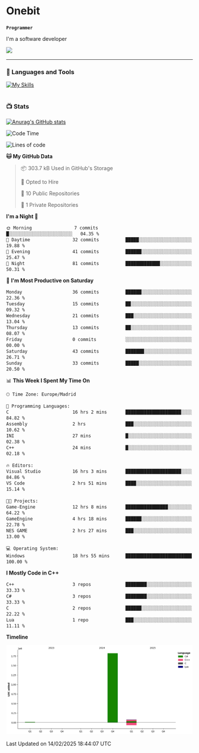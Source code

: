 # Onebit

**`Programmer`**

I'm a software developer

   ![](https://komarev.com/ghpvc/?username=onebit5&color=blueviolet)

---

### 🧰 Languages and Tools

[![My Skills](https://skillicons.dev/icons?i=cpp,c,cs,java,lua,unity,git,linux,github,discord,vscode,visualstudio)](https://skillicons.dev)
<br />

#

### 📺 Stats
[![Anurag's GitHub stats](https://github-readme-stats.vercel.app/api?username=onebit5&show_icons=true&theme=radical)](https://github.com/anuraghazra/github-readme-stats)                
<!--START_SECTION:waka-->
![Code Time](http://img.shields.io/badge/Code%20Time-61%20hrs-blue)

![Lines of code](https://img.shields.io/badge/From%20Hello%20World%20I%27ve%20Written-1.9%20million%20lines%20of%20code-blue)

**🐱 My GitHub Data** 

> 📦 303.7 kB Used in GitHub's Storage 
 > 
> 💼 Opted to Hire
 > 
> 📜 10 Public Repositories 
 > 
> 🔑 1 Private Repositories 
 > 
**I'm a Night 🦉** 

```text
🌞 Morning                7 commits           █░░░░░░░░░░░░░░░░░░░░░░░░   04.35 % 
🌆 Daytime                32 commits          █████░░░░░░░░░░░░░░░░░░░░   19.88 % 
🌃 Evening                41 commits          ██████░░░░░░░░░░░░░░░░░░░   25.47 % 
🌙 Night                  81 commits          █████████████░░░░░░░░░░░░   50.31 % 
```
📅 **I'm Most Productive on Saturday** 

```text
Monday                   36 commits          ██████░░░░░░░░░░░░░░░░░░░   22.36 % 
Tuesday                  15 commits          ██░░░░░░░░░░░░░░░░░░░░░░░   09.32 % 
Wednesday                21 commits          ███░░░░░░░░░░░░░░░░░░░░░░   13.04 % 
Thursday                 13 commits          ██░░░░░░░░░░░░░░░░░░░░░░░   08.07 % 
Friday                   0 commits           ░░░░░░░░░░░░░░░░░░░░░░░░░   00.00 % 
Saturday                 43 commits          ███████░░░░░░░░░░░░░░░░░░   26.71 % 
Sunday                   33 commits          █████░░░░░░░░░░░░░░░░░░░░   20.50 % 
```


📊 **This Week I Spent My Time On** 

```text
🕑︎ Time Zone: Europe/Madrid

💬 Programming Languages: 
C                        16 hrs 2 mins       █████████████████████░░░░   84.82 % 
Assembly                 2 hrs               ███░░░░░░░░░░░░░░░░░░░░░░   10.62 % 
INI                      27 mins             █░░░░░░░░░░░░░░░░░░░░░░░░   02.38 % 
C++                      24 mins             █░░░░░░░░░░░░░░░░░░░░░░░░   02.18 % 

🔥 Editors: 
Visual Studio            16 hrs 3 mins       █████████████████████░░░░   84.86 % 
VS Code                  2 hrs 51 mins       ████░░░░░░░░░░░░░░░░░░░░░   15.14 % 

🐱‍💻 Projects: 
Game-Engine              12 hrs 8 mins       ████████████████░░░░░░░░░   64.22 % 
GameEngine               4 hrs 18 mins       ██████░░░░░░░░░░░░░░░░░░░   22.78 % 
NES GAME                 2 hrs 27 mins       ███░░░░░░░░░░░░░░░░░░░░░░   13.00 % 

💻 Operating System: 
Windows                  18 hrs 55 mins      █████████████████████████   100.00 % 
```

**I Mostly Code in C++** 

```text
C++                      3 repos             ████████░░░░░░░░░░░░░░░░░   33.33 % 
C#                       3 repos             ████████░░░░░░░░░░░░░░░░░   33.33 % 
C                        2 repos             ██████░░░░░░░░░░░░░░░░░░░   22.22 % 
Lua                      1 repo              ███░░░░░░░░░░░░░░░░░░░░░░   11.11 % 
```



**Timeline**

![Lines of Code chart](https://raw.githubusercontent.com/Onebit5/Onebit5/main/assets/bar_graph.png)


 Last Updated on 14/02/2025 18:44:07 UTC
<!--END_SECTION:waka-->
